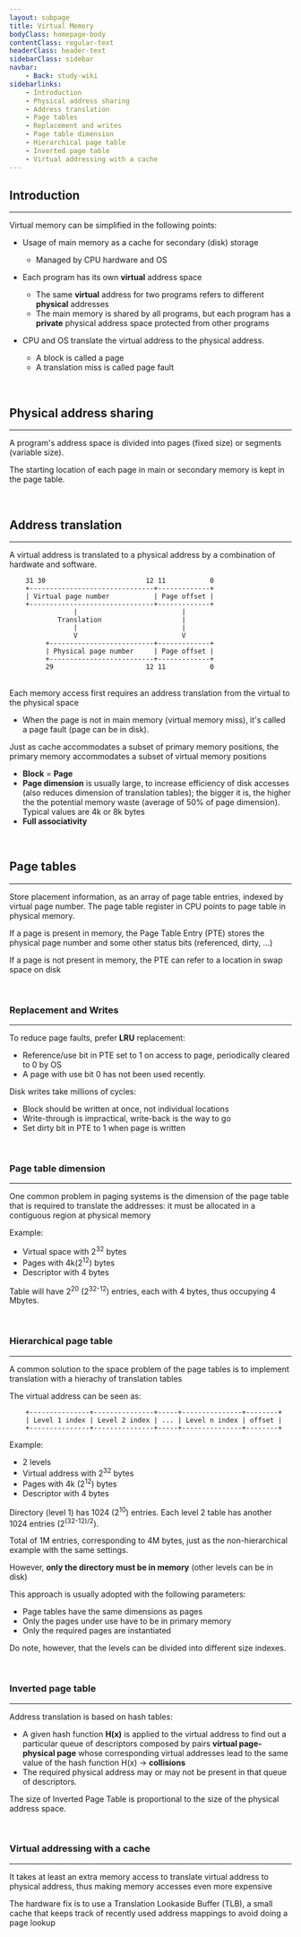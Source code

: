 ```yaml
---
layout: subpage
title: Virtual Memory
bodyClass: homepage-body
contentClass: regular-text
headerClass: header-text
sidebarClass: sidebar
navbar:
    - Back: study-wiki
sidebarlinks:
    - Introduction
    - Physical address sharing
    - Address translation
    - Page tables
    - Replacement and writes
    - Page table dimension
    - Hierarchical page table
    - Inverted page table
    - Virtual addressing with a cache
---
```


<div id="Introduction"></div>

## Introduction ##
---

Virtual memory can be simplified in the following points:

* Usage of main memory as a cache for secondary (disk) storage
    * Managed by CPU hardware and OS

* Each program has its own **virtual** address space
    * The same **virtual** address for two programs refers to different **physical** addresses
    * The main memory is shared by all programs, but each program has a **private** physical address space protected from other programs

* CPU and OS translate the virtual address to the physical address.
    * A block is called a page
    * A translation miss is called page fault

<br>
<div id="Physical address sharing"></div>

## Physical address sharing ##
---
    
A program's address space is divided into pages (fixed size) or segments (variable size).

The starting location of each page in main or secondary memory is kept in the page table.


<br>
<div id="Address translation"></div>

## Address translation ##
---

A virtual address is translated to a physical address by a combination of hardwate and software.
<br>

```
    31 30                         12 11           0
    +-------------------------------+-------------+
    | Virtual page number           | Page offset |
    +-------------------------------+-------------+
                |                          |
            Translation                    |
                |                          |
                V                          V
         +--------------------------+-------------+
         | Physical page number     | Page offset |
         +--------------------------+-------------+
         29                       12 11           0
```
<br>
Each memory access first requires an address translation from the virtual to the physical space

* When the page is not in main memory (virtual memory miss), it's called a page fault (page can be in disk).

Just as cache accommodates a subset of primary memory positions, the primary memory accommodates a subset of virtual
memory positions

* **Block** = **Page**
* **Page dimension** is usually large, to increase efficiency of disk accesses (also reduces dimension of translation tables);
the bigger it is, the higher the the potential memory waste (average of 50% of page dimension). Typical values are 4k or 8k bytes
* **Full associativity**

<br>
<div id="Page tables"></div>

## Page tables ##
---

Store placement information, as an array of page table entries, indexed by virtual page number. The page table register 
in CPU points to page table in physical memory.

If a page is present in memory, the Page Table Entry (PTE) stores the physical page number and some other status bits
(referenced, dirty, ...)

If a page is not present in memory, the PTE can refer to a location in swap space on disk

<br>
<div id="Replacement and writes"></div>

### Replacement and Writes ###
---

To reduce page faults, prefer **LRU** replacement:

* Reference/use bit in PTE set to 1 on access to page, periodically cleared to 0 by OS
* A page with use bit 0 has not been used recently.

Disk writes take millions of cycles:

* Block should be written at once, not individual locations
* Write-through is impractical, write-back is the way to go
* Set dirty bit in PTE to 1 when page is written

<br>
<div id="Page table dimension"></div>

### Page table dimension ###
---

One common problem in paging systems is the dimension of the page table that is required to translate the addresses: it 
must be allocated in a contiguous region at physical memory

Example:

* Virtual space with 2<sup>32</sup> bytes
* Pages with 4k(2<sup>12</sup>) bytes
* Descriptor with 4 bytes

Table will have 2<sup>20</sup> (2<sup>32-12</sup>) entries, each with 4 bytes, thus occupying 4 Mbytes.

<br>
<div id="Hierarchical page table"></div>

### Hierarchical page table ###
---

A common solution to the space problem of the page tables is to implement translation with a hierachy of translation tables

The virtual address can be seen as:

```
    +---------------+---------------+-----+---------------+--------+
    | Level 1 index | Level 2 index | ... | Level n index | offset |
    +---------------+---------------+-----+---------------+--------+
```

Example:

* 2 levels
* Virtual address with 2<sup>32</sup> bytes
* Pages with 4k (2<sup>12</sup>) bytes
* Descriptor with 4 bytes

Directory (level 1) has 1024 (2<sup>10</sup>) entries. Each level 2 table has another 1024 entries (2<sup>(32-12)/2</sup>).

Total of 1M entries, corresponding to 4M bytes, just as the non-hierarchical example with the same settings.

However, **only the directory must be in memory** (other levels can be in disk)

This approach is usually adopted with the following parameters:

* Page tables have the same dimensions as pages
* Only the pages under use have to be in primary memory
* Only the required pages are instantiated

Do note, however, that the levels can be divided into different size indexes.

<br>
<div id="Inverted page table"></div>

### Inverted page table ###
---

Address translation is based on hash tables:

* A given hash function **H(x)** is applied to the virtual address to find out a particular queue of descriptors composed by
pairs **virtual page-physical page** whose corresponding virtual addresses lead to the same value of the hash function H(x)
-> **collisions**
* The required physical address may or may not be present in that queue of descriptors.

The size of Inverted Page Table is proportional to the size of the physical address space.

<br>
<div id="Virtual addressing with a cache"></div>

### Virtual addressing with a cache ###
---

It takes at least an extra memory access to translate virtual address to physical address, thus making memory accesses
even more expensive

The hardware fix is to use a Translation Lookaside Buffer (TLB), a small cache that keeps track of recently used address
mappings to avoid doing a page lookup
